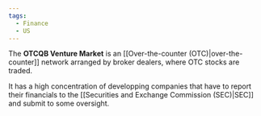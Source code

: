 ```yaml
---
tags:
  - Finance
  - US
---
```

The **OTCQB Venture Market** is an [[Over-the-counter (OTC)|over-the-counter]] network arranged by broker dealers, where OTC stocks are traded.

It has a high concentration of developping companies that have to report their financials to the [[Securities and Exchange Commission (SEC)|SEC]] and submit to some oversight.
